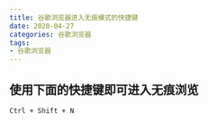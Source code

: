 ```yaml
---
title: 谷歌浏览器进入无痕模式的快捷键
date: 2020-04-27
categories: 谷歌浏览器
tags: 
- 谷歌浏览器
---
```

## 使用下面的快捷键即可进入无痕浏览
```
Ctrl + Shift + N
```